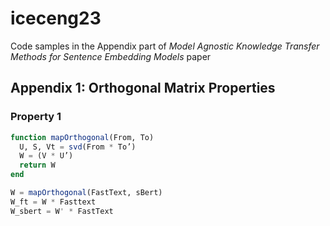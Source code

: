 # iceceng23
Code samples in the Appendix part of *Model Agnostic Knowledge Transfer Methods for Sentence Embedding Models* paper


## Appendix 1: Orthogonal Matrix Properties
### Property 1

```julia
function mapOrthogonal(From, To)
  U, S, Vt = svd(From * To’) 
  W = (V * U’)
  return W
end

W = mapOrthogonal(FastText, sBert)
W_ft = W * Fasttext
W_sbert = W' * FastText

```



